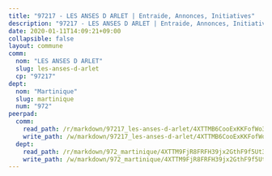 ```yaml
---
title: "97217 - LES ANSES D ARLET | Entraide, Annonces, Initiatives"
description: "97217 - LES ANSES D ARLET | Entraide, Annonces, Initiatives"
date: 2020-01-11T14:09:21+09:00
collapsible: false
layout: commune
comm:
  nom: "LES ANSES D ARLET"
  slug: les-anses-d-arlet
  cp: "97217"
dept:
  nom: "Martinique"
  slug: martinique
  num: "972"
peerpad:
  comm:
    read_path: /r/markdown/97217_les-anses-d-arlet/4XTTMB6CooExKKFofWo3C6AMpViWobvUtX8NWWYZB84FGrASd
    write_path: /w/markdown/97217_les-anses-d-arlet/4XTTMB6CooExKKFofWo3C6AMpViWobvUtX8NWWYZB84FGrASd-K3TgU1bvvhtu1WaYEcXhruoL8DpdzCv1DBS3KF27PJHWzK2hgvJUHBNKK71vB67oZPHR75ySHepXyjs94Et8V6suCi9gFSA3QwLDCJmLyTiMkjj24DmqRadb2NscK8r3Kkr4i6uw
  dept:
    read_path: /r/markdown/972_martinique/4XTTM9FjR8FRFH39jx2GthF9f5Ut3jiyTsdjpE2SrJvqmXdjo
    write_path: /w/markdown/972_martinique/4XTTM9FjR8FRFH39jx2GthF9f5Ut3jiyTsdjpE2SrJvqmXdjo-K3TgUeaxrptm9NswN2JSgXE3aKS9HKQgEZZxfKsdUeDs9w3MK5eeUTz8x8PBEEF3j1uCcfT9q4aM46ZnJH1PtFEse18Xf51n2ioUCkkCxop5a751j1HQ3bKXvk9CsEq3Wcvzm9gm
---
```


